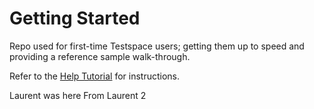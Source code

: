 # Getting Started
Repo used for first-time Testspace users; getting them up to speed and providing a reference sample walk-through. 

Refer to the [Help Tutorial](https://help.testspace.com/docs/tutorial/getting-started) for instructions.

Laurent was here
From Laurent 2

